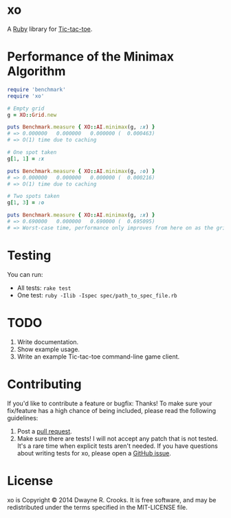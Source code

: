 # xo

A [Ruby](http://www.ruby-lang.org/en/) library for [Tic-tac-toe](http://en.wikipedia.org/wiki/Tic-tac-toe).

# Performance of the Minimax Algorithm

```ruby
require 'benchmark'
require 'xo'

# Empty grid
g = XO::Grid.new

puts Benchmark.measure { XO::AI.minimax(g, :x) }
# => 0.000000   0.000000   0.000000 (  0.000463)
# => O(1) time due to caching

# One spot taken
g[1, 1] = :x

puts Benchmark.measure { XO::AI.minimax(g, :o) }
# => 0.000000   0.000000   0.000000 (  0.000216)
# => O(1) time due to caching

# Two spots taken
g[1, 3] = :o

puts Benchmark.measure { XO::AI.minimax(g, :x) }
# => 0.690000   0.000000   0.690000 (  0.695095)
# => Worst-case time, performance only improves from here on as the grid gets filled
```

# Testing

You can run:

- All tests: `rake test`
- One test: `ruby -Ilib -Ispec spec/path_to_spec_file.rb`

# TODO

1. Write documentation.
2. Show example usage.
3. Write an example Tic-tac-toe command-line game client.

# Contributing

If you'd like to contribute a feature or bugfix: Thanks! To make sure your fix/feature has a high chance of being included, please read the following guidelines:

1. Post a [pull request](https://github.com/dwayne/xo/compare/).
2. Make sure there are tests! I will not accept any patch that is not tested. It's a rare time when explicit tests aren't needed. If you have questions about writing tests for xo, please open a [GitHub issue](https://github.com/dwayne/xo/issues/new).

# License

xo is Copyright © 2014 Dwayne R. Crooks. It is free software, and may be redistributed under the terms specified in the MIT-LICENSE file.
